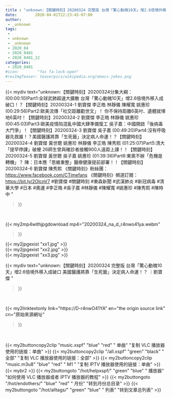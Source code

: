 ```yaml
---
title : "unknown:【關鍵時刻】20200324 完整版 台灣「驚心動魄10天」增2.6倍境外移入成破口 美國醫護將靠「生死籤」決定病人命運！？  ｜劉寶傑 "
date:        2020-04-01T22:23:45-07:00
author:
 - _unknown
tags:
 - 
 - unknown
 - _unknown
 - 2020_04
 - 2020_0401
 - 2020_0401_22
categories:
 - 2020_0401
#icon:        "fas fa-lock-open"
#resImgTeaser: teaserpics/wikipedia.org/emacs-jokes.png
---
```







{{< mydiv text="unknown:【關鍵時刻】20200324分集大綱：  (00:00:10)Part1:全球武肺超速大擴散 台灣「驚心動魄10天」增2.6倍境外移入成破口！？【關鍵時刻】20200324-1 劉寶傑 李正皓 林靜儀 陳耀寬 姚惠珍  (00:29:56)Part2:歐美流傳「社交距離勸世文」！ 你不保持距離6英吋、遺體就埋地6英吋！【關鍵時刻】20200324-2 劉寶傑 李正皓 林靜儀 姚惠珍  (00:45:03)Part3:歐美疫情陷混亂中國大肆準備復工 吳子嘉：中國開啟「後病毒大鬥爭」！【關鍵時刻】20200324-3 劉寶傑 吳子嘉  (00:49:20)Part4:沒有呼吸器先救誰！？美國醫護將靠「生死籤」決定病人命運！？【關鍵時刻】20200324-4 劉寶傑 黃世聰 姚惠珍 林靜儀 李正皓 陳秀熙  (01:25:07)Part5:清大「提早停課」破梗 26師生曾與確診者接觸900人遠距上課！！【關鍵時刻】20200324-5 劉寶傑 黃世聰 吳子嘉 姚惠珍  (01:39:36)Part6:東奧不辦「危機是轉機」？ 陳：日本應「思維重整」醫療健康提前部署！！【關鍵時刻】20200324-6 劉寶傑 陳秀熙  《關鍵時刻》粉絲團：https://www.facebook.com/CTimefans 《關鍵時刻》頻道訂閱：https://bit.ly/2OlcnV7  #劉寶傑 #關鍵時刻 #東森新聞 #武漢肺炎 #新冠病毒 #清華大學 #日本 #奧運 #李正皓 #吳子嘉 #林靜儀 #陳耀寬 #姚惠珍 #陳秀熙 #陳時中 "
>}}
<br>


{{< my2mp4withjpgdownload mp4="20200324_na_d_r4nwo41ya.webm"
>}}

{{< my2jpgexist "xx1.jpg" >}}<br>
{{< my2jpgexist "xx2.jpg" >}}<br>
{{< my2jpgexist "xx3.jpg" >}}<br>



{{< mydiv text="unknown:【關鍵時刻】20200324 完整版 台灣「驚心動魄10天」增2.6倍境外移入成破口 美國醫護將靠「生死籤」決定病人命運！？  ｜劉寶傑 "
>}}
<br>

{{< my2linktextonly link="https://D-r4nwO41YA"
en="the origin source link" cn="原始來源網址"
>}}


<br>


{{< my2buttoncopy2clip "music.xspf"        "blue"   "red"    " 单曲"  "复制 VLC 播放器使用的链接：单曲" >}} {{< my2buttoncopy2clip "/all.xspf"         "green"  "black"  " 全部"  "复制 VLC 播放器使用的链接：全部" >}} {{< my2buttoncopy2clip "music.m3u8"        "blue"   "red"    " M1 "    "复制 IPTV 播放器使用的链接：单曲" >}} {{< mybr2 >}} {{< my2buttongoto      "/hot/helpxspf/"    "green"  "blue"   " 播放器" "如何使用 VLC 播放器或者 IPTV 播放器的教程" >}} {{< my2buttongoto      "/hot/endothers/"   "blue"   "red"    " 月份"   "转到月份总目录" >}} {{< my2buttongoto      "/hot/alltags/"     "green"  "blue"   " 列表"   "转到文章总列表" >}} 
